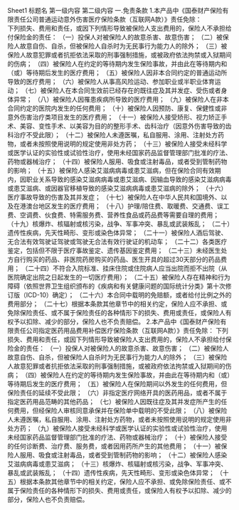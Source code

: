 Sheet1
	标题名	第一级内容	第二级内容
	一.免责条款
		1.本产品中《国泰财产保险有限责任公司普通运动意外伤害医疗保险条款（互联网A款）》责任免除：	 
			下列损失、费用和责任，或因下列情形导致被保险人支出费用的，保险人不承担给付保险金的责任：
			（一）投保人对被保险人的故意杀害、故意伤害；
			（二）被保险人故意自伤、自杀，但被保险人自杀时为无民事行为能力人的除外；
			（三）被保险人故意犯罪或者抗拒依法采取的刑事强制措施，或被政府依法拘禁或入狱期间的伤病；
			（四）被保险人在约定的等待期内发生保险事故，并由此在等待期内和（或）等待期后发生的医疗费用；
			（五）被保险人因非本合同约定的普通运动所导致的医疗费用；
			（六）被保险人从事高风险运动、参加职业或半职业体育运动；
			（七）被保险人在本合同生效前已经存在的既往症及其并发症、受伤或者身体异常；
			（八）被保险人因罹患疾病所导致的医疗费用；
			（九）被保险人在非本合同约定的医院内发生的任何费用；
			（十）被保险人因预防、康复、保健性或非意外伤害治疗类项目发生的医疗费用；
			（十一）被保险人接受矫形、视力矫正手术、美容、变性手术、以美容为目的的整形手术、齿科治疗（因意外伤害导致的齿科治疗不受此限）；
			（十二）被保险人未遵医嘱，私自服用、涂用、注射处方药物，或者未按照使用说明的规定使用非处方药；
			（十三）被保险人接受未经科学或医学认证的实验性或试验性治疗，使用未经国家药品监督管理部门批准的疗法、药物或器械治疗；
			（十四）被保险人服用、吸食或注射毒品，或者受到管制药物的影响；
			（十五）被保险人感染艾滋病病毒或患艾滋病，但在保险合同有效期内，因职业关系导致的感染艾滋病病毒或患艾滋病、因输血导致的感染艾滋病病毒或患艾滋病、或因器官移植导致的感染艾滋病病毒或患艾滋病的除外；
			（十六）医疗事故导致的伤害及其并发症；
			（十七）被保险人在中华人民共和国境外、以及在港澳台地区发生的医疗费用；
			（十八）护理/陪住费、取暖费、交通费、误工费、空调费、伙食费、特需服务费、营养性食品或药品费等需要自理的费用；
			（十九）核爆炸、核辐射或核污染，战争、军事冲突、暴乱或武装叛乱；
			（二十）遗传性疾病，先天性畸形、变形或染色体异常；
			（二十一）被保险人酒后驾驶、无合法有效驾驶证驾驶或驾驶无合法有效行驶证的机动车；
			（二十二）各类医疗鉴定，包括但不限于医疗事故鉴定、遗传基因鉴定费用；
			（二十三）未经医生处方自行购买的药品、非医院药房购买的药品、医生开具的超过30天部分的药品费用；
			（二十四）不符合入院标准、挂床住院或住院病人应当出院而拒不出院（从医院确定出院之日起发生的一切医疗费用）；
			（二十五）被保险人存在精神和行为障碍（依照世界卫生组织颁布的《疾病和有关健康问题的国际统计分类》第十次修订版（ICD-10）确定）；
			（二十六）本合同中载明的免赔额，或者给付比例之外的费用部分；
			（二十七）根据本条款其他章节中的相关约定，保险人应不承担、或免除保险责任、或不属于保险责任的各种情形下的损失、费用或责任，或保险人有权予以扣除、减少的部分，保险人也不负责赔偿。
		2.本产品中《国泰财产保险有限责任公司指定医药用品费用补偿医疗保险条款（互联网A款）》责任免除：
			下列损失、费用和责任，或因下列情形导致被保险人支出费用的，保险人不承担给付保险金的责任：
			（一）投保人对被保险人的故意杀害、故意伤害；
			（二）被保险人故意自伤、自杀，但被保险人自杀时为无民事行为能力人的除外；
			（三）被保险人故意犯罪或者抗拒依法采取的刑事强制措施，或被政府依法拘禁或入狱期间的伤病；
			（四）被保险人在约定的等待期内发生保险事故，并由此在等待期内和（或）等待期后发生的医疗费用；
			（五）被保险人在保险期间以外发生的任何费用，但保险责任的延续不受此限；
			（六）非指定医疗网络开具的医药用品，或者不属于指定医药用品范畴的其他药品；
			（七）被保险人因既往症及其并发症所产生的任何费用，但经保险人审核同意承保并在保险单中载明的不受此限；
			（八）被保险人未遵医嘱，私自服用、涂用、注射处方药物，或者未按照使用说明的规定使用非处方药；
			（九）被保险人接受未经科学或医学认证的实验性或试验性治疗，使用未经国家药品监督管理部门批准的疗法、药物或器械治疗；
			（十）被保险人接受的任何诊断费、治疗费、服务费，或者因用药所产生的其他费用；
			（十一）被保险人服用、吸食或注射毒品，或者受到管制药物的影响；
			（十二）被保险人感染艾滋病病毒或患艾滋病；
			（十三）核爆炸、核辐射或核污染，战争、军事冲突、暴乱或武装叛乱；
			（十四）遗传性疾病，先天性畸形、变形或染色体异常；
			（十五）根据本条款其他章节中的相关约定，保险人应不承担、或免除保险责任、或不属于保险责任的各种情形下的损失、费用或责任，或保险人有权予以扣除、减少的部分，保险人也不负责赔偿。


